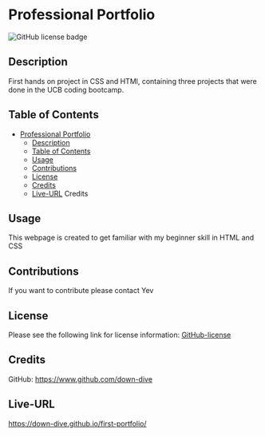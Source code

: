 # Professional Portfolio

![GitHub license badge](https://img.shields.io/badge/license-MIT-blue.svg)

## Description

First hands on project in CSS and HTMl, containing three projects that were done in the UCB coding bootcamp.

## Table of Contents
- [Professional Portfolio](#professional-portfolio)
  - [Description](#description)
  - [Table of Contents](#table-of-contents)
  - [Usage](#usage)
  - [Contributions](#contributions)
  - [License](#license)
  - [Credits](#credits)
  - [Live-URL](#live-url)
Credits

## Usage
This webpage is created to get familiar with my beginner skill in HTML and CSS

## Contributions
If you want to contribute please contact Yev

## License
Please see the following link for license information: 
[GitHub-license](./utils/license-MIT.txt)

## Credits
GitHub:
https://www.github.com/down-dive

## Live-URL
https://down-dive.github.io/first-portfolio/
